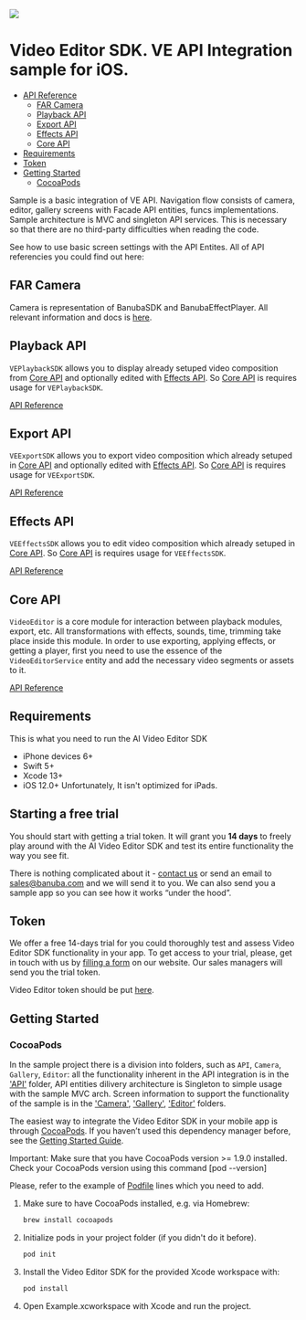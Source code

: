 [![](https://www.banuba.com/hubfs/Banuba_November2018/Images/Banuba%20SDK.png)](https://www.banuba.com/video-editor-sdk)

# Video Editor SDK. VE API Integration sample for iOS.

- [API Reference](#API-Reference)
    + [FAR Camera](#FAR-Camera)
    + [Playback API](#Playback-API)
    + [Export API](#Export-API)
    + [Effects API](#Effects-API)
    + [Core API](#Core-API)
- [Requirements](#Requirements)
- [Token](#Token)
- [Getting Started](#Getting-Started)
    + [CocoaPods](#CocoaPods)


Sample is a basic integration of VE API. Navigation flow consists of camera, editor, gallery screens with Facade API entities, funcs implementations. Sample architecture is MVC and singleton API services. This is necessary so that there are no third-party difficulties when reading the code.

See how to use basic screen settings with the API Entites. All of API referencies you could find out here:

## FAR Camera

Camera is representation of BanubaSDK and BanubaEffectPlayer. All relevant information and docs is [here](https://docs.banuba.com/face-ar-sdk-v1/ios/ios_overview).

## Playback API

`VEPlaybackSDK` allows you to display already setuped video composition from [Core API](https://github.com/Banuba/VideoEditor-iOS) and optionally edited with [Effects API](https://github.com/Banuba/BanubaVideoEditorEffectsSDK-iOS). So [Core API](https://github.com/Banuba/VideoEditor-iOS) is requires usage for `VEPlaybackSDK`.

[API Reference](https://github.com/Banuba/VEPlaybackSDK-iOS)

## Export API

`VEExportSDK` allows you to export video composition which already setuped in [Core API](https://github.com/Banuba/VideoEditor-iOS) and optionally edited with [Effects API](https://github.com/Banuba/BanubaVideoEditorEffectsSDK-iOS). So [Core API](https://github.com/Banuba/VideoEditor-iOS) is requires usage for `VEExportSDK`.

[API Reference](https://github.com/Banuba/VEExportSDK-iOS)

## Effects API

`VEEffectsSDK` allows you to edit video composition which already setuped in [Core API](https://github.com/Banuba/VideoEditor-iOS). So [Core API](https://github.com/Banuba/VideoEditor-iOS) is requires usage for `VEEffectsSDK`.

[API Reference](https://github.com/Banuba/BanubaVideoEditorEffectsSDK-iOS)


## Core API

`VideoEditor` is a core module for interaction between playback modules, export, etc. All transformations with effects, sounds, time, trimming take place inside this module. In order to use exporting, applying effects, or getting a player, first you need to use the essence of the `VideoEditorService` entity and add the necessary video segments or assets to it.

[API Reference](https://github.com/Banuba/VideoEditor-iOS)

## Requirements
This is what you need to run the AI Video Editor SDK

- iPhone devices 6+
- Swift 5+
- Xcode 13+
- iOS 12.0+
Unfortunately, It isn't optimized for iPads.

## Starting a free trial

You should start with getting a trial token. It will grant you **14 days** to freely play around with the AI Video Editor SDK and test its entire functionality the way you see fit.

There is nothing complicated about it - [contact us](https://www.banuba.com/video-editor-sdk) or send an email to sales@banuba.com and we will send it to you. We can also send you a sample app so you can see how it works “under the hood”.

## Token 
We offer а free 14-days trial for you could thoroughly test and assess Video Editor SDK functionality in your app. To get access to your trial, please, get in touch with us by [filling a form](https://www.banuba.com/video-editor-sdk) on our website. Our sales managers will send you the trial token.

Video Editor token should be put [here](https://github.com/Banuba/ve-api-ios-integration-sample/blob/6459c63eb529042601a7e61c474d7f83badc27d6/VEAPISample/VEAPISample/AppDelegate.swift#L12).

## Getting Started
### CocoaPods

In the sample project there is a division into folders, such as `API`, `Camera`, `Gallery`, `Editor`: all the functionality inherent in the API integration is in the ['API'](https://github.com/Banuba/ve-api-ios-integration-sample/tree/master/VEAPISample/VEAPISample/API) folder, API entities dilivery architecture is Singleton to simple usage with the sample MVC arch. Screen information to support the functionality of the sample is in the ['Camera'](https://github.com/Banuba/ve-api-ios-integration-sample/tree/master/VEAPISample/VEAPISample/Camera), ['Gallery'](https://github.com/Banuba/ve-api-ios-integration-sample/tree/master/VEAPISample/VEAPISample/Gallery), ['Editor'](https://github.com/Banuba/ve-api-ios-integration-sample/tree/master/VEAPISample/VEAPISample/Editor) folders.

The easiest way to integrate the Video Editor SDK in your mobile app is through [CocoaPods](https://cocoapods.org). If you haven’t used this dependency manager before, see the [Getting Started Guide](https://guides.cocoapods.org/using/getting-started.html).

Important: Make sure that you have CocoaPods version >= 1.9.0 installed. Check your CocoaPods version using this command [pod --version]

Please, refer to the example of [Podfile](https://github.com/Banuba/ve-api-ios-integration-sample/blob/master/VEAPISample/Podfile) lines which you need to add.

1. Make sure to have CocoaPods installed, e.g. via Homebrew:
   ```sh
   brew install cocoapods 
   ```
2. Initialize pods in your project folder (if you didn't do it before).
   ```sh
   pod init
   ```
3. Install the Video Editor SDK for the provided Xcode workspace with:
    ```sh
    pod install
    ```
4. Open Example.xcworkspace with Xcode and run the project.  
